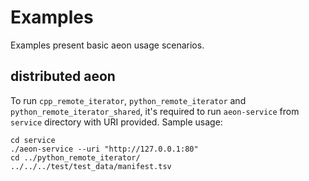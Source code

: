 # Examples

Examples present basic aeon usage scenarios.

## distributed aeon
To run `cpp_remote_iterator`, `python_remote_iterator` and `python_remote_iterator_shared`, it's required to run `aeon-service` from `service` directory with URI provided. Sample usage:


    cd service
    ./aeon-service --uri "http://127.0.0.1:80"
    cd ../python_remote_iterator/
    ../../../test/test_data/manifest.tsv
